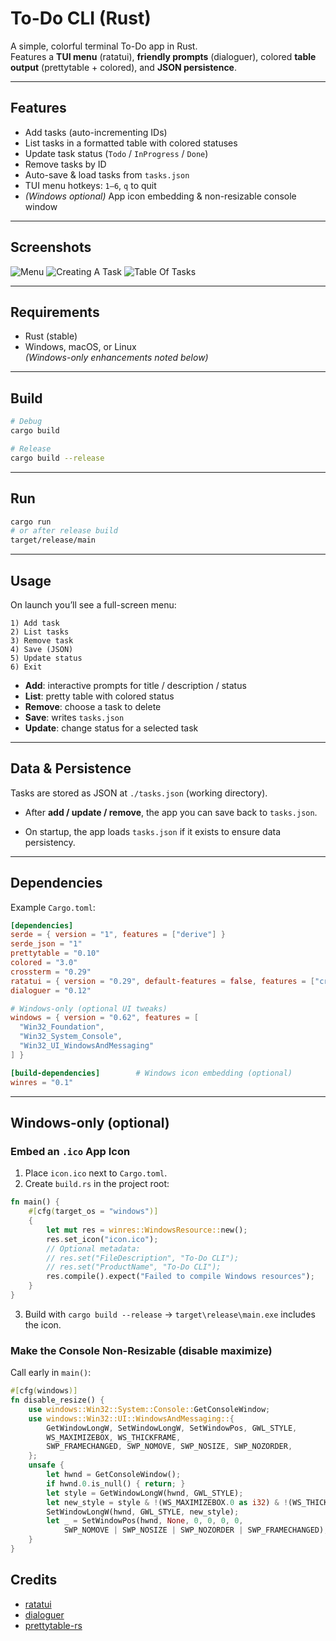 # To-Do CLI (Rust)

A simple, colorful terminal To-Do app in Rust.  
Features a **TUI menu** (ratatui), **friendly prompts** (dialoguer), colored **table output** (prettytable + colored), and **JSON persistence**.

---

## Features

- Add tasks (auto-incrementing IDs)
- List tasks in a formatted table with colored statuses
- Update task status (`Todo` / `InProgress` / `Done`)
- Remove tasks by ID
- Auto-save & load tasks from `tasks.json`
- TUI menu hotkeys: `1–6`, `q` to quit
- *(Windows optional)* App icon embedding & non-resizable console window

---

## Screenshots


![Menu](https://github.com/user-attachments/assets/9d005a03-ccb4-42f1-b531-15801e3675c8)
![Creating A Task](https://github.com/user-attachments/assets/be0fbb58-5475-48b3-be77-291c5e0d6bce)
![Table Of Tasks](https://github.com/user-attachments/assets/20e35548-2030-4421-a41d-56baebce51d6)


---

## Requirements

- Rust (stable)
- Windows, macOS, or Linux  
  *(Windows-only enhancements noted below)*

---

## Build

```bash
# Debug
cargo build

# Release
cargo build --release
```

---

## Run

```bash
cargo run
# or after release build
target/release/main
```

---

## Usage

On launch you’ll see a full-screen menu:

```
1) Add task
2) List tasks
3) Remove task
4) Save (JSON)
5) Update status
6) Exit
```

- **Add**: interactive prompts for title / description / status  
- **List**: pretty table with colored status  
- **Remove**: choose a task to delete  
- **Save**: writes `tasks.json`
- **Update**: change status for a selected task  

---

## Data & Persistence

Tasks are stored as JSON at `./tasks.json` (working directory).

- After **add / update / remove**, the app you can save back to `tasks.json`.

- On startup, the app loads `tasks.json` if it exists to ensure data persistency.

---

## Dependencies

Example `Cargo.toml`:

```toml
[dependencies]
serde = { version = "1", features = ["derive"] }
serde_json = "1"
prettytable = "0.10"
colored = "3.0"
crossterm = "0.29"
ratatui = { version = "0.29", default-features = false, features = ["crossterm"] }
dialoguer = "0.12"

# Windows-only (optional UI tweaks)
windows = { version = "0.62", features = [
  "Win32_Foundation",
  "Win32_System_Console",
  "Win32_UI_WindowsAndMessaging"
] }

[build-dependencies]        # Windows icon embedding (optional)
winres = "0.1"
```

---

## Windows-only (optional)

### Embed an `.ico` App Icon

1. Place `icon.ico` next to `Cargo.toml`.  
2. Create `build.rs` in the project root:

```rust
fn main() {
    #[cfg(target_os = "windows")]
    {
        let mut res = winres::WindowsResource::new();
        res.set_icon("icon.ico");
        // Optional metadata:
        // res.set("FileDescription", "To-Do CLI");
        // res.set("ProductName", "To-Do CLI");
        res.compile().expect("Failed to compile Windows resources");
    }
}
```

3. Build with `cargo build --release` → `target\release\main.exe` includes the icon.

### Make the Console Non-Resizable (disable maximize)

Call early in `main()`:

```rust
#[cfg(windows)]
fn disable_resize() {
    use windows::Win32::System::Console::GetConsoleWindow;
    use windows::Win32::UI::WindowsAndMessaging::{
        GetWindowLongW, SetWindowLongW, SetWindowPos, GWL_STYLE,
        WS_MAXIMIZEBOX, WS_THICKFRAME,
        SWP_FRAMECHANGED, SWP_NOMOVE, SWP_NOSIZE, SWP_NOZORDER,
    };
    unsafe {
        let hwnd = GetConsoleWindow();
        if hwnd.0.is_null() { return; }
        let style = GetWindowLongW(hwnd, GWL_STYLE);
        let new_style = style & !(WS_MAXIMIZEBOX.0 as i32) & !(WS_THICKFRAME.0 as i32);
        SetWindowLongW(hwnd, GWL_STYLE, new_style);
        let _ = SetWindowPos(hwnd, None, 0, 0, 0, 0,
            SWP_NOMOVE | SWP_NOSIZE | SWP_NOZORDER | SWP_FRAMECHANGED);
    }
}
```

## Credits

- [ratatui](https://github.com/ratatui-org/ratatui)  
- [dialoguer](https://github.com/console-rs/dialoguer)  
- [prettytable-rs](https://github.com/phsym/prettytable-rs)
